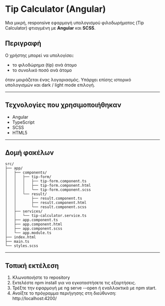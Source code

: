 # Tip Calculator (Angular)
Μια μικρή, responsive εφαρμογή υπολογισμού φιλοδωρήματος (Tip Calculator) φτιαγμένη με **Angular** και **SCSS**.

## Περιγραφή
Ο χρήστης μπορεί να υπολογίσει:
- το φιλοδώρημα (tip) ανά άτομο
- το συνολικό ποσό ανά άτομο

όταν μοιράζεται ένας λογαριασμός. Υπάρχει επίσης ιστορικό υπολογισμών και dark / light mode επιλογή. 

---

## Τεχνολογίες που χρησιμοποιήθηκαν
- Angular
- TypeScript
- SCSS
- HTML5

---

## Δομή φακέλων
```text
src/
├── app/
│   ├── components/
│   │   ├── tip-form/
│   │   │   ├── tip-form.component.ts
│   │   │   ├── tip-form.component.html
│   │   │   └── tip-form.component.scss
│   │   └── result/
│   │       ├── result.component.ts
│   │       ├── result.component.html
│   │       └── result.component.scss
│   ├── services/
│   │   └── tip-calculator.service.ts
│   ├── app.component.ts
│   ├── app.component.html
│   ├── app.component.scss
│   └── app.module.ts
├── index.html
├── main.ts
└── styles.scss
```
---

## Τοπική εκτέλεση
1. Κλωνοποιήστε το repository
2. Εκτελέστε npm install για να εγκαταστήσετε τις εξαρτήσεις.
3. Τρέξτε την εφαρμογή με ng serve --open ή εναλλακτικά με npm start.
4. Ανοίξτε το πρόγραμμα περιήγησης στη διεύθυνση: http://localhost:4200/